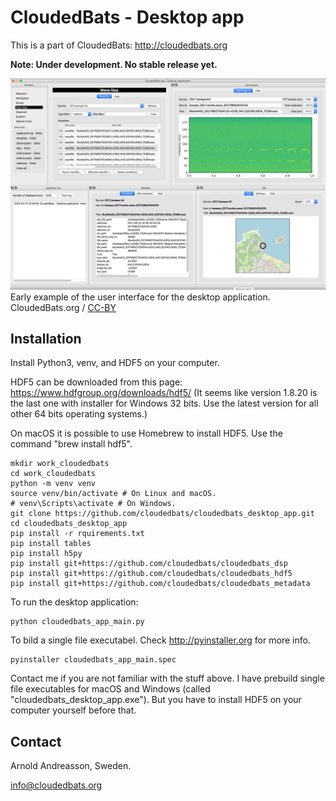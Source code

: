 # CloudedBats - Desktop app

This is a part of CloudedBats: http://cloudedbats.org


**Note: Under development. No stable release yet.**


![CloudedBats - Desktop application](images/CloudedBats-DesktopApp_2019-03-10.jpg?raw=true  "CloudedBats - Desktop application")
Early example of the user interface for the desktop application. CloudedBats.org / [CC-BY](https://creativecommons.org/licenses/by/3.0/)


## Installation

Install Python3, venv, and HDF5 on your computer. 

HDF5 can be downloaded from this page: https://www.hdfgroup.org/downloads/hdf5/ (It seems like version 1.8.20 is the last one with installer for Windows 32 bits. Use the latest version for all other 64 bits operating systems.)

On macOS it is possible to use Homebrew to install HDF5. Use the command "brew install hdf5".

	mkdir work_cloudedbats
	cd work_cloudedbats    
	python -m venv venv
	source venv/bin/activate # On Linux and macOS.
	# venv\Scripts\activate # On Windows.
	git clone https://github.com/cloudedbats/cloudedbats_desktop_app.git
	cd cloudedbats_desktop_app
	pip install -r rquirements.txt
	pip install tables
	pip install h5py
	pip install git+https://github.com/cloudedbats/cloudedbats_dsp
	pip install git+https://github.com/cloudedbats/cloudedbats_hdf5
	pip install git+https://github.com/cloudedbats/cloudedbats_metadata

To run the desktop application:

	python cloudedbats_app_main.py

To bild a single file executabel. Check http://pyinstaller.org for more info.

	pyinstaller cloudedbats_app_main.spec 
	
Contact me if you are not familiar with the stuff above. I have prebuild single file executables for macOS and Windows (called "cloudedbats_desktop_app.exe"). But you have to install HDF5 on your computer yourself before that. 

## Contact

Arnold Andreasson, Sweden.

info@cloudedbats.org
